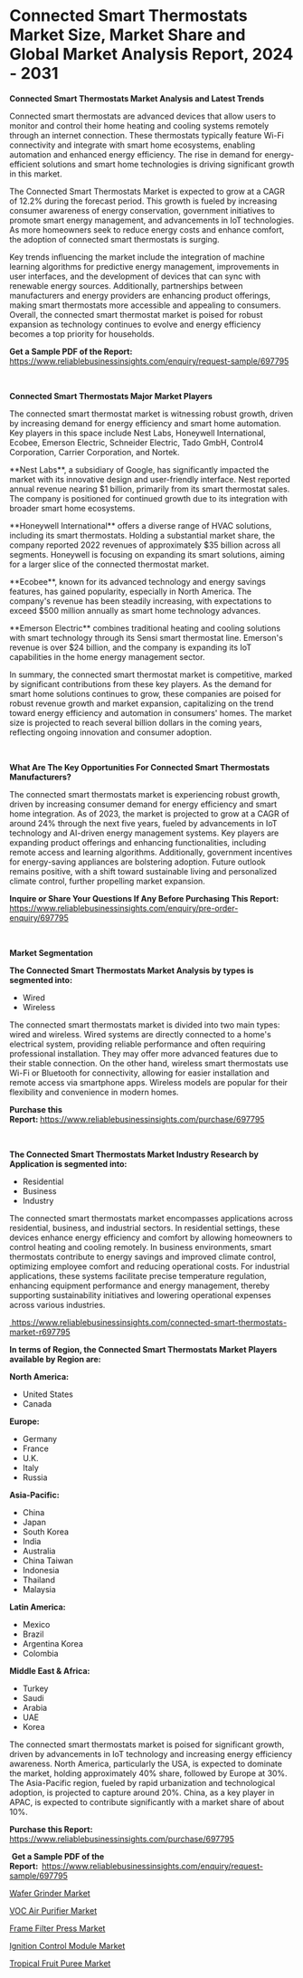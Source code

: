 <p><h1>Connected Smart Thermostats Market Size, Market Share and Global Market Analysis Report, 2024 - 2031</h1></p><p><strong>Connected Smart Thermostats Market Analysis and Latest Trends</strong></p>
<p><p>Connected smart thermostats are advanced devices that allow users to monitor and control their home heating and cooling systems remotely through an internet connection. These thermostats typically feature Wi-Fi connectivity and integrate with smart home ecosystems, enabling automation and enhanced energy efficiency. The rise in demand for energy-efficient solutions and smart home technologies is driving significant growth in this market.</p><p>The Connected Smart Thermostats Market is expected to grow at a CAGR of 12.2% during the forecast period. This growth is fueled by increasing consumer awareness of energy conservation, government initiatives to promote smart energy management, and advancements in IoT technologies. As more homeowners seek to reduce energy costs and enhance comfort, the adoption of connected smart thermostats is surging.</p><p>Key trends influencing the market include the integration of machine learning algorithms for predictive energy management, improvements in user interfaces, and the development of devices that can sync with renewable energy sources. Additionally, partnerships between manufacturers and energy providers are enhancing product offerings, making smart thermostats more accessible and appealing to consumers. Overall, the connected smart thermostat market is poised for robust expansion as technology continues to evolve and energy efficiency becomes a top priority for households.</p></p>
<p><strong>Get a Sample PDF of the Report:&nbsp;</strong> <a href="https://www.reliablebusinessinsights.com/enquiry/request-sample/697795?utm_campaign=1094&utm_medium=2&utm_source=Github&utm_content=ia&utm_term=16122024&utm_id=connected-smart-thermostats">https://www.reliablebusinessinsights.com/enquiry/request-sample/697795</a></p>
<p>&nbsp;</p>
<p><strong>Connected Smart Thermostats Major Market Players</strong></p>
<p><p>The connected smart thermostat market is witnessing robust growth, driven by increasing demand for energy efficiency and smart home automation. Key players in this space include Nest Labs, Honeywell International, Ecobee, Emerson Electric, Schneider Electric, Tado GmbH, Control4 Corporation, Carrier Corporation, and Nortek.</p><p>**Nest Labs**, a subsidiary of Google, has significantly impacted the market with its innovative design and user-friendly interface. Nest reported annual revenue nearing $1 billion, primarily from its smart thermostat sales. The company is positioned for continued growth due to its integration with broader smart home ecosystems.</p><p>**Honeywell International** offers a diverse range of HVAC solutions, including its smart thermostats. Holding a substantial market share, the company reported 2022 revenues of approximately $35 billion across all segments. Honeywell is focusing on expanding its smart solutions, aiming for a larger slice of the connected thermostat market.</p><p>**Ecobee**, known for its advanced technology and energy savings features, has gained popularity, especially in North America. The company's revenue has been steadily increasing, with expectations to exceed $500 million annually as smart home technology advances.</p><p>**Emerson Electric** combines traditional heating and cooling solutions with smart technology through its Sensi smart thermostat line. Emerson's revenue is over $24 billion, and the company is expanding its IoT capabilities in the home energy management sector.</p><p>In summary, the connected smart thermostat market is competitive, marked by significant contributions from these key players. As the demand for smart home solutions continues to grow, these companies are poised for robust revenue growth and market expansion, capitalizing on the trend toward energy efficiency and automation in consumers' homes. The market size is projected to reach several billion dollars in the coming years, reflecting ongoing innovation and consumer adoption.</p></p>
<p>&nbsp;</p>
<p><strong>What Are The Key Opportunities For Connected Smart Thermostats Manufacturers?</strong></p>
<p><p>The connected smart thermostats market is experiencing robust growth, driven by increasing consumer demand for energy efficiency and smart home integration. As of 2023, the market is projected to grow at a CAGR of around 24% through the next five years, fueled by advancements in IoT technology and AI-driven energy management systems. Key players are expanding product offerings and enhancing functionalities, including remote access and learning algorithms. Additionally, government incentives for energy-saving appliances are bolstering adoption. Future outlook remains positive, with a shift toward sustainable living and personalized climate control, further propelling market expansion.</p></p>
<p><strong>Inquire or Share Your Questions If Any Before Purchasing This Report:</strong> <a href="https://www.reliablebusinessinsights.com/enquiry/pre-order-enquiry/697795?utm_campaign=1094&utm_medium=2&utm_source=Github&utm_content=ia&utm_term=16122024&utm_id=connected-smart-thermostats">https://www.reliablebusinessinsights.com/enquiry/pre-order-enquiry/697795</a></p>
<p>&nbsp;</p>
<p><strong>Market Segmentation</strong></p>
<p><strong>The Connected Smart Thermostats Market Analysis by types is segmented into:</strong></p>
<p><ul><li>Wired</li><li>Wireless</li></ul></p>
<p><p>The connected smart thermostats market is divided into two main types: wired and wireless. Wired systems are directly connected to a home's electrical system, providing reliable performance and often requiring professional installation. They may offer more advanced features due to their stable connection. On the other hand, wireless smart thermostats use Wi-Fi or Bluetooth for connectivity, allowing for easier installation and remote access via smartphone apps. Wireless models are popular for their flexibility and convenience in modern homes.</p></p>
<p><strong>Purchase this Report:&nbsp;</strong><a href="https://www.reliablebusinessinsights.com/purchase/697795?utm_campaign=1094&utm_medium=2&utm_source=Github&utm_content=ia&utm_term=16122024&utm_id=connected-smart-thermostats">https://www.reliablebusinessinsights.com/purchase/697795</a></p>
<p>&nbsp;</p>
<p><strong>The Connected Smart Thermostats Market Industry Research by Application is segmented into:</strong></p>
<p><ul><li>Residential</li><li>Business</li><li>Industry</li></ul></p>
<p><p>The connected smart thermostats market encompasses applications across residential, business, and industrial sectors. In residential settings, these devices enhance energy efficiency and comfort by allowing homeowners to control heating and cooling remotely. In business environments, smart thermostats contribute to energy savings and improved climate control, optimizing employee comfort and reducing operational costs. For industrial applications, these systems facilitate precise temperature regulation, enhancing equipment performance and energy management, thereby supporting sustainability initiatives and lowering operational expenses across various industries.</p></p>
<p><a href="https://www.reliablebusinessinsights.com/connected-smart-thermostats-market-r697795?utm_campaign=1094&utm_medium=2&utm_source=Github&utm_content=ia&utm_term=16122024&utm_id=connected-smart-thermostats">&nbsp;https://www.reliablebusinessinsights.com/connected-smart-thermostats-market-r697795</a></p>
<p><strong>In terms of Region, the Connected Smart Thermostats Market Players available by Region are:</strong></p>
<p>
    <p> <strong> North America: </strong>
        <ul>
            <li>United States</li>
            <li>Canada</li>
        </ul>
        </p> 
    <p> <strong> Europe: </strong>
        <ul>
            <li>Germany</li>
            <li>France</li>
            <li>U.K.</li>
            <li>Italy</li>
            <li>Russia</li>
        </ul>
        </p> 
    <p> <strong> Asia-Pacific: </strong>
        <ul>
            <li>China</li>
            <li>Japan</li>
            <li>South Korea</li>
            <li>India</li>
            <li>Australia</li>
            <li>China Taiwan</li>
            <li>Indonesia</li>
            <li>Thailand</li>
            <li>Malaysia</li>
        </ul>
        </p> 
    <p> <strong> Latin America: </strong>
        <ul>
            <li>Mexico</li>
            <li>Brazil</li>
            <li>Argentina Korea</li>
            <li>Colombia</li>
        </ul>
        </p> 
    <p> <strong> Middle East & Africa: </strong>
        <ul>
            <li>Turkey</li>
            <li>Saudi</li>
            <li>Arabia</li>
            <li>UAE</li>
            <li>Korea</li>
        </ul>
    </p>
    </p>
<p><p>The connected smart thermostats market is poised for significant growth, driven by advancements in IoT technology and increasing energy efficiency awareness. North America, particularly the USA, is expected to dominate the market, holding approximately 40% share, followed by Europe at 30%. The Asia-Pacific region, fueled by rapid urbanization and technological adoption, is projected to capture around 20%. China, as a key player in APAC, is expected to contribute significantly with a market share of about 10%. </p></p>
<p><strong>Purchase this Report: </strong><a href="https://www.reliablebusinessinsights.com/purchase/697795?utm_campaign=1094&utm_medium=2&utm_source=Github&utm_content=ia&utm_term=16122024&utm_id=connected-smart-thermostats">https://www.reliablebusinessinsights.com/purchase/697795</a></p>
<p>&nbsp;<strong>Get a Sample PDF of the Report:&nbsp;&nbsp;</strong><a href="https://www.reliablebusinessinsights.com/enquiry/request-sample/697795?utm_campaign=1094&utm_medium=2&utm_source=Github&utm_content=ia&utm_term=16122024&utm_id=connected-smart-thermostats">https://www.reliablebusinessinsights.com/enquiry/request-sample/697795</a></p>
<p><strong></strong></p>
<p><p><a href="https://www.linkedin.com/pulse/wafer-grinder-market-overview-regional-outlook-competitive-2nfve?utm_campaign=1094&utm_medium=2&utm_source=Github&utm_content=ia&utm_term=16122024&utm_id=connected-smart-thermostats">Wafer Grinder Market</a></p><p><a href="https://github.com/SamiaChowdhury801/Market-Research-Report-List-1/blob/main/voc-air-purifier-market.md?utm_campaign=1094&utm_medium=2&utm_source=Github&utm_content=ia&utm_term=16122024&utm_id=connected-smart-thermostats">VOC Air Purifier Market</a></p><p><a href="https://www.linkedin.com/pulse/frame-filter-press-market-analysis-from-2024-2031-size-tkcke?utm_campaign=1094&utm_medium=2&utm_source=Github&utm_content=ia&utm_term=16122024&utm_id=connected-smart-thermostats">Frame Filter Press Market</a></p><p><a href="https://github.com/LilianFaulkner65/Market-Research-Report-List-1/blob/main/ignition-control-module-market.md?utm_campaign=1094&utm_medium=2&utm_source=Github&utm_content=ia&utm_term=16122024&utm_id=connected-smart-thermostats">Ignition Control Module Market</a></p><p><a href="https://www.linkedin.com/pulse/tropical-fruit-puree-market-growth-study-examines-trajectory-axhgf?utm_campaign=1094&utm_medium=2&utm_source=Github&utm_content=ia&utm_term=16122024&utm_id=connected-smart-thermostats">Tropical Fruit Puree Market</a></p></p>